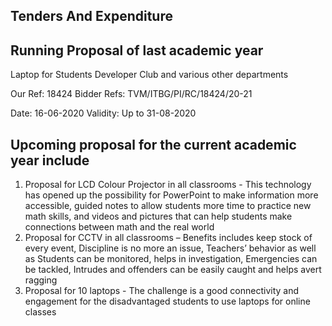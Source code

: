 <div align="left" class="contentDiv">
<h2>Tenders And Expenditure </h2>
<h2>Running Proposal of last academic year </h2>
<p>Laptop for Students Developer Club and various other departments</p>
<p>Our Ref: 18424						Bidder Refs: TVM/ITBG/PI/RC/18424/20-21 </p>
<p>Date: 16-06-2020					Validity: Up to 31-08-2020</p>
<h2>Upcoming proposal for the current academic year include </h2>
<p>

1)	Proposal for LCD Colour Projector in all classrooms - This technology has opened up the possibility for PowerPoint to make information more accessible, guided notes to allow students more time to practice new math skills, and videos and pictures that can help students make connections between math and the real world<br/>
2)	Proposal for CCTV in all classrooms – Benefits includes keep stock of every event, Discipline is no more an issue, Teachers’ behavior as well as Students can be monitored, helps in investigation, Emergencies can be tackled, Intrudes and offenders can be easily caught and helps avert ragging<br/>
3)	Proposal for 10 laptops - The challenge is a good connectivity and engagement for the disadvantaged students to use laptops for online classes<br/>
<p>
</p></p></div>
